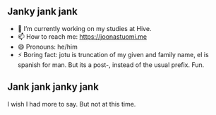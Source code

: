 ## Janky jank jank

- 🔭 I’m currently working on my studies at Hive.
- 📫 How to reach me: https://joonastuomi.me
- 😄 Pronouns: he/him
- ⚡ Boring fact: jotu is truncation of my given and family name, el is spanish for man. But its a post-, instead of the usual prefix. Fun.

## Jank jank janky jank
I wish I had more to say. But not at this time.
